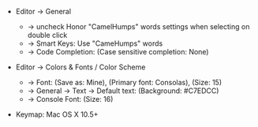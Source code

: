 - Editor -> General 
  - -> uncheck Honor "CamelHumps" words settings when selecting on double click
  - -> Smart Keys: Use "CameHumps" words
  - -> Code Completion: (Case sensitive completion: None)
- Editor -> Colors & Fonts / Color Scheme
    - -> Font: (Save as: Mine), (Primary font: Consolas), (Size: 15)
     - -> General -> Text -> Default text: (Background: #C7EDCC)
     - -> Console Font: (Size: 16)

- Keymap: Mac OS X 10.5+
